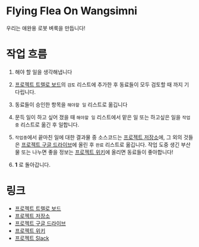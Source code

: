 # Flying Flea On Wangsimni
우리는 애완용 로봇 벼룩을 만듭니다!

# 작업 흐름
1. 해야 할 일을 생각해냅니다

2. [프로젝트 트렐로 보드]의 `검토` 리스트에 추가한 후 동료들이 모두 검토할 때 까지 기다립니다.

3. 동료들이 승인한 항목을 `해야할 일` 리스트로 옮깁니다

4. 문득 일이 하고 싶어 졌을 때 `해야할 일` 리스트에서 맡은 일 또는 하고싶은 일을 `작업중` 리스트로 옮긴 후 일합니다.

5. `작업중`에서 끝마친 일에 대한 결과물 중 소스코드는 [프로젝트 저장소]에, 그 외의 것들은 [프로젝트 구글 드라이브]에 올린 후 `완료` 리스트로 옮깁니다. 작업 도중 생긴 부산물 또는 나누면 좋을 정보는 [프로젝트 위키]에 올리면 동료들이 좋아합니다!

6. **1** 로 돌아갑니다.


# 링크
* [프로젝트 트렐로 보드]
* [프로젝트 저장소]
* [프로젝트 구글 드라이브]
* [프로젝트 위키]
* [프로젝트 Slack]

[프로젝트 트렐로 보드]: https://trello.com/b/dhSjIcEa/flying-flea-on-wangsimni
[프로젝트 저장소]: https://github.com/teamwangsimni/flying-flea-on-wangsimni
[프로젝트 구글 드라이브]: https://drive.google.com/folderview?id=0Bw1SGNR6SD0QRTRrX1NadlFXZk0&usp=sharing
[프로젝트 위키]: https://github.com/teamwangsimni/flying-flea-on-wangsimni/wiki
[프로젝트 Slack]: https://teamwangsimni.slack.com

